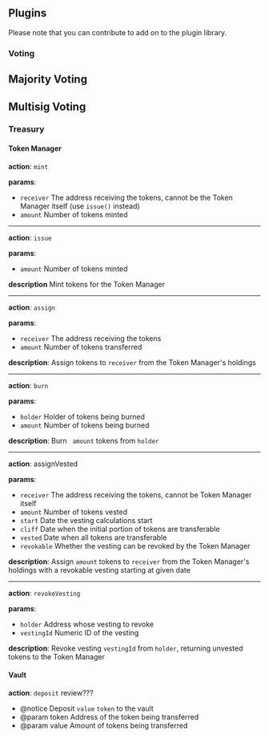 ## Plugins

Please note that you can contribute to add on to the plugin library.

### Voting

## Majority Voting

## Multisig Voting

### Treasury

#### Token Manager

**action**: `mint`

**params**:

- `receiver` The address receiving the tokens, cannot be the Token Manager itself (use `issue()` instead)
- `amount` Number of tokens minted

---------

**action**: `issue`

**params**:

- `amount` Number of tokens minted

**description** Mint tokens for the Token Manager

---------

**action**: `assign`

**params**:

- `receiver` The address receiving the tokens
- `amount` Number of tokens transferred

**description**: Assign tokens to `receiver` from the Token Manager's holdings

---------
**action**: `burn`

**params**:

- `holder` Holder of tokens being burned
- `amount` Number of tokens being burned

**description**: Burn ` amount` tokens from `holder`

--------

**action**: assignVested

**params**:

- `receiver` The address receiving the tokens, cannot be Token Manager itself
- `amount` Number of tokens vested
- `start` Date the vesting calculations start
- `cliff` Date when the initial portion of tokens are transferable
- `vested` Date when all tokens are transferable
- `revokable` Whether the vesting can be revoked by the Token Manager

**description**: Assign `amount` tokens to `receiver` from the Token Manager's holdings with a revokable vesting starting at given date

-------

**action**: `revokeVesting`

**params**:
- `holder` Address whose vesting to revoke
- `vestingId` Numeric ID of the vesting

**description**: Revoke vesting `vestingId` from `holder`, returning unvested tokens to the Token Manager

#### Vault

**action**: `deposit` review???
* @notice Deposit `value` `token` to the vault
 * @param token Address of the token being transferred
 * @param value Amount of tokens being transferred
